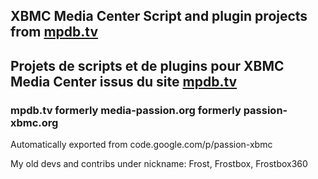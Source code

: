 ## XBMC Media Center Script and plugin projects from [mpdb.tv](https://forum.mpdb.tv/index.php?action=forum)

## Projets de scripts et de plugins pour XBMC Media Center issus du site [mpdb.tv](https://forum.mpdb.tv/index.php?action=forum)

### mpdb.tv formerly media-passion.org formerly passion-xbmc.org

Automatically exported from code.google.com/p/passion-xbmc

My old devs and contribs under nickname: Frost, Frostbox, Frostbox360
